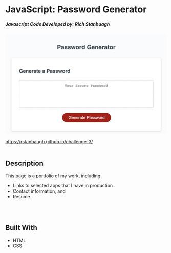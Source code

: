 # JavaScript: Password Generator
##### Javascript Code Developed by: Rich Stanbuagh <br />


![PW Generator](./Assets/images/Challenge%203%20Screen%20Shot.png)

https://rstanbaugh.github.io/challenge-3/
<br />
<br />

## Description
This page is a portfolio of my work, including:
- Links to selected apps that I have in production
- Contact information, and
- Resume
<br />
<br />

## Built With <br />
* HTML <br />
* CSS <br />
<br />
